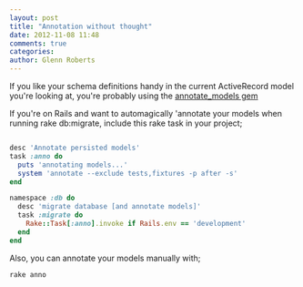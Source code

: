 ```yaml
---
layout: post
title: "Annotation without thought"
date: 2012-11-08 11:48
comments: true
categories:
author: Glenn Roberts
---
```


If you like your schema definitions handy in the current ActiveRecord
model you're looking at, you're probably using the
[annotate_models gem]("https://github.com/ctran/annotate_models")

If you're on Rails and want to automagically 'annotate your models when running rake db:migrate, include this rake task in your project;

``` ruby 'lib/tasks/annotate.rb'

desc 'Annotate persisted models'
task :anno do
  puts 'annotating models...'
  system 'annotate --exclude tests,fixtures -p after -s'
end

namespace :db do
  desc 'migrate database [and annotate models]'
  task :migrate do
    Rake::Task[:anno].invoke if Rails.env == 'development'
  end
end
```

Also, you can annotate your models manually with;

    rake anno


